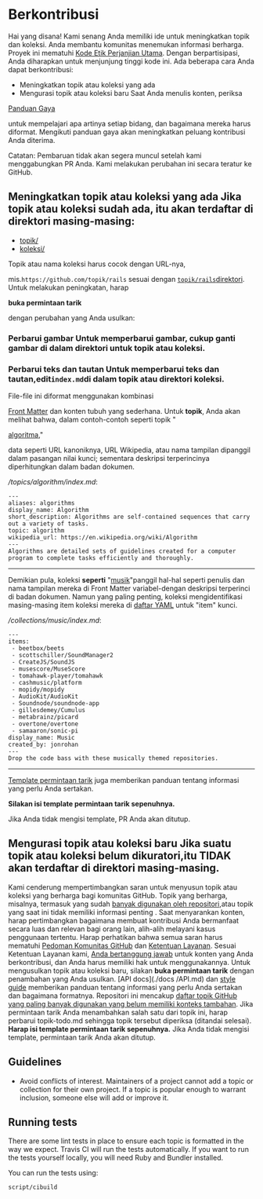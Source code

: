# Berkontribusi 

Hai yang disana! Kami senang Anda memiliki ide untuk meningkatkan topik dan koleksi. 
Anda membantu komunitas menemukan informasi berharga. Proyek ini mematuhi 
[Kode Etik Perjanjian Utama](CODE_OF_CONDUCT.md). 
Dengan berpartisipasi, Anda diharapkan untuk menjunjung tinggi kode ini. 
Ada beberapa cara Anda dapat berkontribusi: 
- Meningkatkan topik atau koleksi yang ada 
- Mengurasi topik atau koleksi baru Saat Anda menulis konten, periksa 

[Panduan Gaya](./docs/styleguide.md)

 untuk mempelajari apa artinya setiap bidang, dan bagaimana mereka harus diformat. 
Mengikuti panduan gaya akan meningkatkan peluang kontribusi Anda diterima. 

Catatan: Pembaruan tidak akan segera muncul setelah kami menggabungkan PR Anda. 
Kami melakukan perubahan ini secara teratur ke GitHub. 

## Meningkatkan topik atau koleksi yang ada Jika topik atau koleksi sudah ada, itu akan terdaftar di direktori masing-masing: 

- [topik/](https://github.com/github/explore/tree/master/topics) 
- [koleksi/](https://github.com/github/explore/tree/master/collections)

Topik atau nama koleksi harus cocok dengan URL-nya, 

mis.`https://github.com/topik/rails` 
sesuai dengan [`topik/rails`direktori](https://github.com/github/explore/tree/master/topics/rails). 
Untuk melakukan peningkatan, harap 

**buka permintaan tarik** 

dengan perubahan yang Anda usulkan: 

### Perbarui gambar Untuk memperbarui gambar, cukup ganti gambar di dalam direktori untuk topik atau koleksi. 

### Perbarui teks dan tautan Untuk memperbarui teks dan tautan,edit`index.md`di dalam topik atau direktori koleksi. 

File-file ini diformat menggunakan kombinasi

[Front Matter](https://jekyllrb.com/docs/frontmatter/) 
dan konten tubuh yang sederhana. Untuk **topik**, Anda akan melihat bahwa, dalam contoh-contoh seperti topik "

[algoritma](https://raw.githubusercontent.com/github/explore/master/topics/algorithm/index.md)," 

data seperti URL kanoniknya, URL Wikipedia, atau nama tampilan dipanggil dalam pasangan nilai kunci; sementara deskripsi terperincinya diperhitungkan dalam badan dokumen.

_/topics/algorithm/index.md_:
```
---
aliases: algorithms
display_name: Algorithm
short_description: Algorithms are self-contained sequences that carry out a variety of tasks.
topic: algorithm
wikipedia_url: https://en.wikipedia.org/wiki/Algorithm
---
Algorithms are detailed sets of guidelines created for a computer program to complete tasks efficiently and thoroughly.
```

---

Demikian pula, koleksi **seperti** "[musik](https://raw.githubusercontent.com/github/explore/master/collections/music/index.md)"panggil hal-hal seperti penulis dan nama tampilan mereka di Front Matter variabel-dengan deskripsi terperinci di badan dokumen. Namun yang paling penting, koleksi mengidentifikasi masing-masing item koleksi mereka di [daftar YAML](https://en.wikipedia.org/wiki/YAML#Basic_components) untuk "item" kunci.

_/collections/music/index.md_:

```
---
items:
 - beetbox/beets
 - scottschiller/SoundManager2
 - CreateJS/SoundJS
 - musescore/MuseScore
 - tomahawk-player/tomahawk
 - cashmusic/platform
 - mopidy/mopidy
 - AudioKit/AudioKit
 - Soundnode/soundnode-app
 - gillesdemey/Cumulus
 - metabrainz/picard
 - overtone/overtone
 - samaaron/sonic-pi
display_name: Music
created_by: jonrohan
---
Drop the code bass with these musically themed repositories.
```

---

[Template permintaan tarik](./.Github/PULL_REQUEST_TEMPLATE.md) juga memberikan panduan tentang informasi yang perlu Anda sertakan. 

**Silakan isi template permintaan tarik sepenuhnya.** 

Jika Anda tidak mengisi template, PR Anda akan ditutup. 
## Mengurasi topik atau koleksi baru Jika suatu topik atau koleksi belum dikuratori,itu TIDAK akan terdaftar di direktori masing-masing. 
Kami cenderung mempertimbangkan saran untuk menyusun topik atau koleksi yang berharga bagi komunitas GitHub. 
Topik yang berharga, misalnya, termasuk yang sudah [banyak digunakan oleh repositori](https://help.github.com/articles/classifying-your-repository-with-topics/),atau topik yang saat ini tidak memiliki informasi penting . 
Saat menyarankan konten, harap pertimbangkan bagaimana membuat kontribusi Anda bermanfaat secara luas dan relevan bagi orang lain, alih-alih melayani kasus penggunaan tertentu. 
Harap perhatikan bahwa semua saran harus mematuhi [Pedoman Komunitas GitHub](https://help.github.com/articles/github-community-guidelines/) dan [Ketentuan Layanan](https://help.github.com/artikel/persyaratan-layanan-github/).
Sesuai Ketentuan Layanan kami, [Anda bertanggung jawab](https://help.github.com/articles/github-terms-of-service/#d-user-generated-content) untuk konten yang Anda berkontribusi, dan Anda harus memiliki hak untuk menggunakannya. 
Untuk mengusulkan topik atau koleksi baru, silakan **buka permintaan tarik** dengan penambahan yang Anda usulkan. 
[API docs](./docs /API.md) dan [style guide](./docs/styleguide.md) memberikan panduan tentang informasi yang perlu Anda sertakan dan bagaimana formatnya. 
Repositori ini mencakup [daftar topik GitHub yang paling banyak digunakan yang belum memiliki konteks tambahan](topik-todo.md). 
Jika permintaan tarik Anda menambahkan salah satu dari topik ini, harap perbarui topik-todo.md sehingga topik tersebut diperiksa (ditandai selesai). **Harap isi template permintaan tarik sepenuhnya.** Jika Anda tidak mengisi template, permintaan tarik Anda akan ditutup.

## Guidelines

* Avoid conflicts of interest. Maintainers of a project cannot add a topic or collection for their own project. If a topic is popular enough to warrant inclusion, someone else will add or improve it.

## Running tests

There are some lint tests in place to ensure each topic is formatted in the way we expect. Travis
CI will run the tests automatically. If you want to run the tests yourself locally, you will need
Ruby and Bundler installed.

You can run the tests using:

```bash
script/cibuild
```
